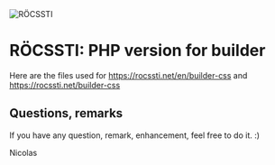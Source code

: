 <img src="https://rocssti.net/layout/images/rocssti_logo.png" alt="RÖCSSTI" />

# RÖCSSTI: PHP version for builder

Here are the files used for https://rocssti.net/en/builder-css and https://rocssti.net/builder-css


## Questions, remarks

If you have any question, remark, enhancement, feel free to do it. :)


Nicolas
